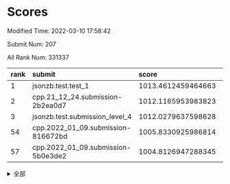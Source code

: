 # Scores

Modified Time: 2022-03-10 17:58:42

Submit Num: 207

All Rank Num: 331337

| rank |               submit               |       score        |       sigma        | pk_num |
| :--- | :--------------------------------- | :----------------- | :----------------- | :----- |
| 1    | jsonzb.test.test_1                 | 1013.4612459464663 | 0.7993036417717727 | 6401   |
| 2    | cpp.21_12_24.submission-2b2ea0d7   | 1012.1165953983823 | 0.7922437708069532 | 6402   |
| 3    | jsonzb.test.submission_level_4     | 1012.0279637598628 | 0.7790762220895229 | 6403   |
| 54   | cpp.2022_01_09.submission-816672bd | 1005.8330925986814 | 0.718490525828532  | 6402   |
| 57   | cpp.2022_01_09.submission-5b0e3de2 | 1004.8126947288345 | 0.7059061963662168 | 6400   |


<details>
<summary>全部</summary>

| rank |                 submit                 |       score        |       sigma        | pk_num |
| :--- | :------------------------------------- | :----------------- | :----------------- | :----- |
| 1    | jsonzb.test.test_1                     | 1013.4612459464663 | 0.7993036417717727 | 6401   |
| 2    | cpp.21_12_24.submission-2b2ea0d7       | 1012.1165953983823 | 0.7922437708069532 | 6402   |
| 3    | jsonzb.test.submission_level_4         | 1012.0279637598628 | 0.7790762220895229 | 6403   |
| 4    | gobigger.level_3.submission_level_3_23 | 1011.6459246361692 | 0.7541648627746792 | 6403   |
| 5    | gobigger.level_3.submission_level_3_25 | 1011.5616377765805 | 0.7948678344765249 | 6401   |
| 6    | gobigger.level_3.submission_level_3_41 | 1011.3499476997541 | 0.7747597226520306 | 6401   |
| 7    | gobigger.level_3.submission_level_3_46 | 1011.343051879548  | 0.7653271795508009 | 6405   |
| 8    | gobigger.level_3.submission_level_3_1  | 1011.3054048309963 | 0.7798138709745717 | 6397   |
| 9    | gobigger.level_3.submission_level_3_14 | 1011.1142379029648 | 0.7750379916533938 | 6395   |
| 10   | gobigger.level_3.submission_level_3_49 | 1011.0548909398491 | 0.7662201929761947 | 6397   |
| 11   | gobigger.level_3.submission_level_3_48 | 1010.7731908658222 | 0.7800249568178291 | 6398   |
| 12   | gobigger.level_3.submission_level_3_45 | 1010.7550342289139 | 0.7778851399527458 | 6406   |
| 13   | gobigger.level_3.submission_level_3_16 | 1010.6453448677152 | 0.7429527962525292 | 6397   |
| 14   | gobigger.level_3.submission_level_3_17 | 1010.5915946279296 | 0.7541615821027879 | 6401   |
| 15   | gobigger.level_3.submission_level_3_44 | 1010.5491925793971 | 0.757417519566351  | 6400   |
| 16   | gobigger.level_3.submission_level_3_26 | 1010.4891262899328 | 0.777775089560817  | 6401   |
| 17   | gobigger.level_3.submission_level_3_8  | 1010.4717166848875 | 0.7498514940852444 | 6406   |
| 18   | gobigger.level_3.submission_level_3_11 | 1010.4639546043503 | 0.765496003971417  | 6406   |
| 19   | gobigger.level_3.submission_level_3_38 | 1010.4518644511629 | 0.7490914148067775 | 6402   |
| 20   | gobigger.level_3.submission_level_3_0  | 1010.3556240492741 | 0.7646500818102705 | 6402   |
| 21   | gobigger.level_3.submission_level_3_31 | 1010.3191004791964 | 0.7645241951047643 | 6404   |
| 22   | gobigger.level_3.submission_level_3_12 | 1010.2587325122123 | 0.766632581222221  | 6405   |
| 23   | gobigger.level_3.submission_level_3_13 | 1010.1561151092864 | 0.7533518878584864 | 6402   |
| 24   | gobigger.level_3.submission_level_3_43 | 1010.1458721218561 | 0.7699442705318534 | 6409   |
| 25   | gobigger.level_3.submission_level_3_40 | 1010.1175116915946 | 0.7804186697077107 | 6399   |
| 26   | gobigger.level_3.submission_level_3_6  | 1010.085588493684  | 0.7477660498256482 | 6406   |
| 27   | gobigger.level_3.submission_level_3_5  | 1010.0497114442812 | 0.7604869538994784 | 6408   |
| 28   | gobigger.level_3.submission_level_3_30 | 1010.0186823962152 | 0.7799176723739305 | 6402   |
| 29   | gobigger.level_3.submission_level_3_9  | 1009.8923668323755 | 0.7476342562616145 | 6404   |
| 30   | gobigger.level_3.submission_level_3_2  | 1009.8744326083513 | 0.7517225581250532 | 6399   |
| 31   | gobigger.level_3.submission_level_3_15 | 1009.8697475005805 | 0.7652645497842727 | 6398   |
| 32   | gobigger.level_3.submission_level_3_39 | 1009.8416332523685 | 0.7466432393517469 | 6408   |
| 33   | gobigger.level_3.submission_level_3_37 | 1009.8375852611199 | 0.770984461130554  | 6408   |
| 34   | gobigger.level_3.submission_level_3_4  | 1009.8215982203878 | 0.7583966407804895 | 6407   |
| 35   | gobigger.level_3.submission_level_3_32 | 1009.7935005255232 | 0.7549989796360879 | 6398   |
| 36   | gobigger.level_3.submission_level_3_36 | 1009.7171013478954 | 0.7601933124964396 | 6401   |
| 37   | gobigger.level_3.submission_level_3_22 | 1009.6038861291704 | 0.7475703351953848 | 6405   |
| 38   | gobigger.level_3.submission_level_3_21 | 1009.5870316116998 | 0.7702173658900577 | 6402   |
| 39   | gobigger.level_3.submission_level_3_7  | 1009.5852412701289 | 0.747356886287085  | 6404   |
| 40   | gobigger.level_3.submission_level_3_29 | 1009.4018328621314 | 0.7548260721939356 | 6397   |
| 41   | gobigger.level_3.submission_level_3_19 | 1009.3235166445697 | 0.7707318178029574 | 6398   |
| 42   | gobigger.level_3.submission_level_3_35 | 1009.2636527725844 | 0.7511237399826596 | 6400   |
| 43   | gobigger.level_3.submission_level_3_10 | 1009.2405184556104 | 0.75266662582968   | 6404   |
| 44   | gobigger.level_3.submission_level_3_42 | 1009.2347621670517 | 0.7526342856335438 | 6402   |
| 45   | gobigger.level_3.submission_level_3_27 | 1009.1823936756451 | 0.7632657471935708 | 6407   |
| 46   | gobigger.level_3.submission_level_3_28 | 1009.1525969341371 | 0.7388488512738167 | 6404   |
| 47   | gobigger.level_3.submission_level_3_24 | 1009.029528573034  | 0.7293919061125514 | 6404   |
| 48   | gobigger.level_3.submission_level_3_34 | 1008.9415061836459 | 0.7452032574722345 | 6399   |
| 49   | gobigger.level_3.submission_level_3_33 | 1008.8884284871248 | 0.7578664061307461 | 6402   |
| 50   | gobigger.level_3.submission_level_3_20 | 1008.5606344894169 | 0.7353801541581739 | 6404   |
| 51   | gobigger.level_3.submission_level_3_18 | 1008.5225006163275 | 0.7465242344001315 | 6403   |
| 52   | gobigger.level_3.submission_level_3_3  | 1008.4959224933507 | 0.7647344901049132 | 6402   |
| 53   | gobigger.level_3.submission_level_3_47 | 1008.4081124711737 | 0.7585256349295582 | 6406   |
| 54   | cpp.2022_01_09.submission-816672bd     | 1005.8330925986814 | 0.718490525828532  | 6402   |
| 55   | gobigger.level_1.submission_level_1_26 | 1005.501828242806  | 0.7289073790268212 | 6397   |
| 56   | gobigger.level_1.submission_level_1_16 | 1005.2278002217639 | 0.7324443176901846 | 6406   |
| 57   | cpp.2022_01_09.submission-5b0e3de2     | 1004.8126947288345 | 0.7059061963662168 | 6400   |
| 58   | gobigger.level_1.submission_level_1_49 | 1004.8078715446547 | 0.7127269967279126 | 6404   |
| 59   | gobigger.level_1.submission_level_1_39 | 1004.7295022552745 | 0.723403361507189  | 6403   |
| 60   | gobigger.level_1.submission_level_1_29 | 1004.546088217469  | 0.7218197943505972 | 6400   |
| 61   | gobigger.level_1.submission_level_1_4  | 1004.4864444563506 | 0.7186215807642415 | 6404   |
| 62   | gobigger.level_1.submission_level_1_19 | 1004.3780348638348 | 0.7284580533203233 | 6405   |
| 63   | gobigger.level_1.submission_level_1_37 | 1004.3644038750073 | 0.7297015170028063 | 6401   |
| 64   | gobigger.level_1.submission_level_1_46 | 1004.3254745721275 | 0.726855339750218  | 6403   |
| 65   | gobigger.level_1.submission_level_1_44 | 1004.3236815228632 | 0.7238712954262552 | 6402   |
| 66   | gobigger.level_1.submission_level_1_18 | 1004.308593620684  | 0.7106831169626352 | 6403   |
| 67   | gobigger.level_1.submission_level_1_6  | 1004.288629014564  | 0.7122247046354356 | 6401   |
| 68   | gobigger.level_1.submission_level_1_11 | 1004.2040404769829 | 0.7114606542388566 | 6402   |
| 69   | gobigger.level_1.submission_level_1_12 | 1004.1818365266222 | 0.7232920159243893 | 6403   |
| 70   | gobigger.level_1.submission_level_1_17 | 1004.1512069871394 | 0.7160428772636265 | 6402   |
| 71   | gobigger.level_1.submission_level_1_15 | 1003.9676869541836 | 0.7204171625845699 | 6402   |
| 72   | gobigger.level_1.submission_level_1_28 | 1003.896282916744  | 0.714440818305452  | 6406   |
| 73   | gobigger.level_1.submission_level_1_25 | 1003.8814021305865 | 0.7306469679394368 | 6404   |
| 74   | gobigger.level_1.submission_level_1_32 | 1003.7588127711842 | 0.724230210360736  | 6407   |
| 75   | gobigger.level_1.submission_level_1_20 | 1003.6612387945742 | 0.7090614240214641 | 6398   |
| 76   | gobigger.level_1.submission_level_1_2  | 1003.6600328907963 | 0.7384271253696372 | 6408   |
| 77   | gobigger.level_1.submission_level_1_42 | 1003.6509118718291 | 0.717429539485355  | 6405   |
| 78   | gobigger.level_1.submission_level_1_43 | 1003.6394985757248 | 0.7067875637577254 | 6404   |
| 79   | gobigger.level_1.submission_level_1_9  | 1003.6366417793321 | 0.7196679254334946 | 6408   |
| 80   | gobigger.level_1.submission_level_1_35 | 1003.5915968809758 | 0.7046427515404875 | 6405   |
| 81   | gobigger.level_1.submission_level_1_5  | 1003.4407895451126 | 0.7077570998640473 | 6403   |
| 82   | gobigger.level_1.submission_level_1_45 | 1003.3934186263821 | 0.7091702365534256 | 6399   |
| 83   | gobigger.level_1.submission_level_1_7  | 1003.3128097578823 | 0.7051030571743547 | 6407   |
| 84   | gobigger.level_1.submission_level_1_30 | 1003.2153698980271 | 0.7178286382603669 | 6403   |
| 85   | gobigger.level_1.submission_level_1_13 | 1003.197924439001  | 0.7198339146540499 | 6406   |
| 86   | gobigger.level_1.submission_level_1_8  | 1003.1829167051792 | 0.7213404870770171 | 6401   |
| 87   | gobigger.level_1.submission_level_1_33 | 1003.1480773416266 | 0.7160716871923305 | 6402   |
| 88   | gobigger.level_1.submission_level_1_23 | 1003.0777544325962 | 0.7122996808828034 | 6401   |
| 89   | gobigger.level_1.submission_level_1_27 | 1003.0477535710102 | 0.7352780588509253 | 6400   |
| 90   | gobigger.level_1.submission_level_1_14 | 1003.0400583775423 | 0.726881014707861  | 6408   |
| 91   | gobigger.level_1.submission_level_1_41 | 1003.0164031256678 | 0.7136256756767019 | 6401   |
| 92   | gobigger.level_1.submission_level_1_3  | 1002.9185571722803 | 0.7296642975162382 | 6404   |
| 93   | gobigger.level_1.submission_level_1_36 | 1002.8775401146553 | 0.7177871953773698 | 6401   |
| 94   | gobigger.level_1.submission_level_1_21 | 1002.7546529188613 | 0.7167726009065462 | 6404   |
| 95   | gobigger.level_1.submission_level_1_1  | 1002.7256370357944 | 0.7174388983157519 | 6404   |
| 96   | gobigger.level_1.submission_level_1_31 | 1002.6978846341746 | 0.7200053314027325 | 6404   |
| 97   | gobigger.level_1.submission_level_1_48 | 1002.6831184453011 | 0.7111181372404385 | 6405   |
| 98   | gobigger.level_1.submission_level_1_34 | 1002.5892975273285 | 0.7170082916199424 | 6400   |
| 99   | gobigger.level_1.submission_level_1_22 | 1002.5103894702261 | 0.7144767991366598 | 6404   |
| 100  | gobigger.level_1.submission_level_1_10 | 1002.4555758317329 | 0.7126807557342719 | 6401   |
| 101  | gobigger.level_1.submission_level_1_47 | 1002.3216042663042 | 0.7111151837859474 | 6398   |
| 102  | gobigger.level_1.submission_level_1_40 | 1002.1974837843169 | 0.7084259018180246 | 6404   |
| 103  | gobigger.level_1.submission_level_1_24 | 1002.1845424683702 | 0.7185797403141811 | 6399   |
| 104  | gobigger.level_1.submission_level_1_0  | 1002.1254563451165 | 0.7157893132845028 | 6405   |
| 105  | gobigger.level_1.submission_level_1_38 | 1001.9745209040495 | 0.7092754935160043 | 6397   |
| 106  | gobigger.random.submission_random_15   | 997.5041190202184  | 0.7158887955065061 | 6403   |
| 107  | gobigger.random.submission_random_43   | 997.0656930416924  | 0.7121630255601665 | 6398   |
| 108  | gobigger.random.submission_random_0    | 997.0552806893235  | 0.7025784247117921 | 6408   |
| 109  | gobigger.random.submission_random_11   | 997.0058037212158  | 0.712547550705452  | 6399   |
| 110  | gobigger.random.submission_random_5    | 996.8351887257039  | 0.7192993809005856 | 6401   |
| 111  | gobigger.random.submission_random_32   | 996.7885025413065  | 0.7157541273177015 | 6393   |
| 112  | gobigger.random.submission_random_25   | 996.7111442489928  | 0.7028079196541231 | 6400   |
| 113  | gobigger.random.submission_random_46   | 996.6833358212658  | 0.7216294811500434 | 6401   |
| 114  | gobigger.random.submission_random_27   | 996.6734600250579  | 0.7098921958396754 | 6404   |
| 115  | gobigger.random.submission_random_49   | 996.6701822550077  | 0.7081851563243797 | 6400   |
| 116  | gobigger.random.submission_random_33   | 996.5161657947953  | 0.7057413330229291 | 6403   |
| 117  | gobigger.random.submission_random_22   | 996.4430273665663  | 0.7088048863546086 | 6405   |
| 118  | gobigger.random.submission_random_30   | 996.4187090949101  | 0.7264855446045049 | 6402   |
| 119  | gobigger.random.submission_random_44   | 996.29856421431    | 0.7338746341479836 | 6402   |
| 120  | gobigger.random.submission_random_17   | 996.263029461881   | 0.7231759597173797 | 6401   |
| 121  | gobigger.random.submission_random_24   | 996.2366835338831  | 0.7314444639070545 | 6408   |
| 122  | gobigger.random.submission_random_45   | 996.2169363565055  | 0.6975845101503241 | 6400   |
| 123  | gobigger.random.submission_random_6    | 996.1750218352907  | 0.7122425867046792 | 6399   |
| 124  | gobigger.random.submission_random_42   | 996.1281943809552  | 0.7070095874767057 | 6404   |
| 125  | gobigger.random.submission_random_12   | 996.1279317045784  | 0.7053733924527354 | 6410   |
| 126  | gobigger.random.submission_random_13   | 996.0667912597257  | 0.7152313661252265 | 6402   |
| 127  | gobigger.random.submission_random_48   | 996.0651331913433  | 0.7145280750706906 | 6401   |
| 128  | gobigger.random.submission_random_41   | 996.0507720815349  | 0.7089773077923138 | 6404   |
| 129  | gobigger.random.submission_random_38   | 996.0368750066115  | 0.7244532487311354 | 6407   |
| 130  | gobigger.random.submission_random_31   | 996.0357830461298  | 0.6967378943688283 | 6407   |
| 131  | gobigger.random.submission_random_2    | 996.0125087583372  | 0.7067368449344176 | 6406   |
| 132  | gobigger.random.submission_random_7    | 995.9712103796807  | 0.7094393440262056 | 6401   |
| 133  | gobigger.random.submission_random_18   | 995.9119395989121  | 0.7041168287574292 | 6406   |
| 134  | gobigger.random.submission_random_9    | 995.8546620231298  | 0.7117166029272463 | 6402   |
| 135  | gobigger.random.submission_random_47   | 995.8392899438323  | 0.7041085508719932 | 6404   |
| 136  | gobigger.random.submission_random_36   | 995.8148874888685  | 0.7228422787303316 | 6405   |
| 137  | gobigger.random.submission_random_37   | 995.7727794505937  | 0.6999008321447894 | 6402   |
| 138  | gobigger.random.submission_random_29   | 995.7543815103774  | 0.7047097881341347 | 6402   |
| 139  | gobigger.random.submission_random_4    | 995.7500316921295  | 0.7012707005350816 | 6398   |
| 140  | gobigger.random.submission_random_19   | 995.7268404828305  | 0.7108000595848081 | 6403   |
| 141  | gobigger.random.submission_random_26   | 995.6907869022153  | 0.706069012730731  | 6401   |
| 142  | gobigger.random.submission_random_40   | 995.6831981661128  | 0.726835790002929  | 6401   |
| 143  | gobigger.random.submission_random_8    | 995.6781765681638  | 0.7119577735645343 | 6404   |
| 144  | gobigger.random.submission_random_14   | 995.5218504350854  | 0.7146785581418015 | 6402   |
| 145  | gobigger.random.submission_random_21   | 995.4446810880572  | 0.7143410023063951 | 6402   |
| 146  | gobigger.random.submission_random_16   | 995.3996862343561  | 0.7092381963727503 | 6403   |
| 147  | gobigger.random.submission_random_1    | 995.3662080909132  | 0.7112903216385135 | 6399   |
| 148  | gobigger.random.submission_random_39   | 995.3594815754362  | 0.709742382041241  | 6400   |
| 149  | gobigger.random.submission_random_23   | 995.2617645524433  | 0.711236460650737  | 6401   |
| 150  | gobigger.random.submission_random_20   | 995.1350324964626  | 0.710885646960971  | 6403   |
| 151  | gobigger.random.submission_random_3    | 995.1238995100006  | 0.7375794319231427 | 6406   |
| 152  | gobigger.random.submission_random_35   | 994.8616797246314  | 0.7250126404728168 | 6408   |
| 153  | gobigger.random.submission_random_34   | 994.6953868963737  | 0.7167118692598198 | 6405   |
| 154  | gobigger.random.submission_random_10   | 994.5640534032739  | 0.7161487513291257 | 6406   |
| 155  | gobigger.random.submission_random_28   | 993.6580361236324  | 0.7213475812390397 | 6405   |
| 156  | gobigger.level_2.submission_level_2_41 | 993.5960226808185  | 0.7285671074762041 | 6396   |
| 157  | gobigger.level_2.submission_level_2_2  | 993.5746413069813  | 0.7324505527005261 | 6404   |
| 158  | gobigger.level_2.submission_level_2_5  | 993.3547614440965  | 0.7577172296324222 | 6402   |
| 159  | gobigger.level_2.submission_level_2_18 | 993.352930166086   | 0.7400197064117138 | 6402   |
| 160  | gobigger.level_2.submission_level_2_33 | 993.2542780248748  | 0.7434518641874831 | 6405   |
| 161  | gobigger.level_2.submission_level_2_27 | 993.1759338913278  | 0.7314451658133974 | 6399   |
| 162  | gobigger.level_2.submission_level_2_32 | 993.0522167989928  | 0.7428464453033585 | 6403   |
| 163  | gobigger.level_2.submission_level_2_8  | 993.0271326090477  | 0.7306859177423902 | 6403   |
| 164  | gobigger.level_2.submission_level_2_49 | 993.0256478813675  | 0.7366099875925611 | 6404   |
| 165  | gobigger.level_2.submission_level_2_20 | 993.01740709313    | 0.7431380402617523 | 6403   |
| 166  | gobigger.level_2.submission_level_2_11 | 992.8957689641547  | 0.7455172972755278 | 6397   |
| 167  | gobigger.level_2.submission_level_2_48 | 992.7643321184877  | 0.7470786161443504 | 6401   |
| 168  | gobigger.level_2.submission_level_2_30 | 992.7283465922256  | 0.7634159698119112 | 6400   |
| 169  | gobigger.level_2.submission_level_2_19 | 992.6893848108816  | 0.7396392402376631 | 6400   |
| 170  | gobigger.level_2.submission_level_2_3  | 992.4390825572117  | 0.7436975358346668 | 6400   |
| 171  | gobigger.level_2.submission_level_2_46 | 992.4289705032572  | 0.7452144601179511 | 6401   |
| 172  | gobigger.level_2.submission_level_2_44 | 992.4029904026556  | 0.7443751528054315 | 6402   |
| 173  | gobigger.level_2.submission_level_2_12 | 992.3442664429629  | 0.7404537358288129 | 6403   |
| 174  | gobigger.level_2.submission_level_2_22 | 992.2091016091352  | 0.7415366485869922 | 6411   |
| 175  | gobigger.level_2.submission_level_2_39 | 992.1037030742879  | 0.7570465245258223 | 6409   |
| 176  | gobigger.level_2.submission_level_2_9  | 992.0704786839852  | 0.7288130558267314 | 6403   |
| 177  | gobigger.level_2.submission_level_2_6  | 991.9571204947819  | 0.7430557833187784 | 6399   |
| 178  | gobigger.level_2.submission_level_2_36 | 991.885332020216   | 0.7520371402145127 | 6407   |
| 179  | gobigger.level_2.submission_level_2_7  | 991.8751077374168  | 0.7533422837041719 | 6404   |
| 180  | gobigger.level_2.submission_level_2_4  | 991.82905471373    | 0.7351346041352651 | 6399   |
| 181  | gobigger.level_2.submission_level_2_23 | 991.7276058808771  | 0.7330085273257622 | 6403   |
| 182  | gobigger.level_2.submission_level_2_16 | 991.6716327334656  | 0.7431657480389348 | 6401   |
| 183  | gobigger.level_2.submission_level_2_21 | 991.6577766930355  | 0.7797557735823784 | 6406   |
| 184  | gobigger.level_2.submission_level_2_25 | 991.6209359596502  | 0.7559608502304385 | 6404   |
| 185  | gobigger.level_2.submission_level_2_43 | 991.5773597856954  | 0.7468666423328941 | 6401   |
| 186  | gobigger.level_2.submission_level_2_0  | 991.5449141016561  | 0.7823712946951544 | 6399   |
| 187  | gobigger.level_2.submission_level_2_10 | 991.4728797154631  | 0.7472029185134943 | 6405   |
| 188  | gobigger.level_2.submission_level_2_24 | 991.4315564376004  | 0.7501745076499203 | 6404   |
| 189  | gobigger.level_2.submission_level_2_37 | 991.3641826229073  | 0.764220099751972  | 6402   |
| 190  | gobigger.level_2.submission_level_2_40 | 991.3302815172345  | 0.7549735208508069 | 6404   |
| 191  | gobigger.level_2.submission_level_2_38 | 991.2164816623698  | 0.7580143479957903 | 6405   |
| 192  | gobigger.level_2.submission_level_2_14 | 991.144156514567   | 0.7396292209199714 | 6398   |
| 193  | gobigger.level_2.submission_level_2_15 | 991.1193446812982  | 0.7587025468948964 | 6408   |
| 194  | gobigger.level_2.submission_level_2_31 | 991.0927054762238  | 0.748264503173537  | 6404   |
| 195  | gobigger.level_2.submission_level_2_1  | 991.0438778880932  | 0.7597493472798902 | 6405   |
| 196  | gobigger.level_2.submission_level_2_17 | 991.0173832956533  | 0.7743107597732    | 6402   |
| 197  | gobigger.level_2.submission_level_2_26 | 991.0082874997311  | 0.7615434904486931 | 6402   |
| 198  | gobigger.level_2.submission_level_2_34 | 990.9916880169975  | 0.7354910642947509 | 6400   |
| 199  | gobigger.level_2.submission_level_2_47 | 990.7580334802045  | 0.7594737944281615 | 6404   |
| 200  | gobigger.level_2.submission_level_2_45 | 990.6230920102998  | 0.7745323817789167 | 6403   |
| 201  | gobigger.level_2.submission_level_2_29 | 990.6058880106274  | 0.7751941718966993 | 6406   |
| 202  | gobigger.level_2.submission_level_2_13 | 990.5915455009305  | 0.7582700907585096 | 6399   |
| 203  | gobigger.level_2.submission_level_2_28 | 990.5762183690462  | 0.7686387083893522 | 6400   |
| 204  | gobigger.level_2.submission_level_2_42 | 990.3362344231667  | 0.7643619564847304 | 6405   |
| 205  | gobigger.level_2.submission_level_2_35 | 990.2705292779087  | 0.7667342335472584 | 6406   |
| 206  | gobigger.none.submission_none_0        | 977.560841012889   | 1.2748096738066172 | 6408   |
| 207  | gobigger.none.submission_none_1        | 976.4417114204435  | 1.3281425124623636 | 6402   |

</details>